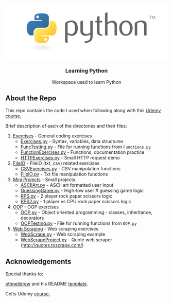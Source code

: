 <!--
*** Thanks for checking out the Best-README-Template. If you have a suggestion
*** that would make this better, please fork the repo and create a pull request
*** or simply open an issue with the tag "enhancement".
*** Thanks again! Now go create something AMAZING! :D
-->


<!-- PROJECT SHIELDS -->
<!--
*** I'm using markdown "reference style" links for readability.
*** Reference links are enclosed in brackets [ ] instead of parentheses ( ).
*** See the bottom of this document for the declaration of the reference variables
*** for contributors-url, forks-url, etc. This is an optional, concise syntax you may use.
*** https://www.markdownguide.org/basic-syntax/#reference-style-links
-->


<!-- PROJECT LOGO -->
<br />
<p align="center">
    <a href="https://www.python.org">
        <img src="README_Resources/Python_Logo.png" alt="Logo">
    </a>

<h3 align="center">Learning Python</h3>

<p align="center">
        Workspace used to learn Python 
</p>


<!-- ABOUT THE PROJECT -->
## About the Repo

This repo contains the code I used when following along with this [Udemy course.](https://www.udemy.com/course/the-modern-python3-bootcamp/)

Brief description of each of the directories and their files:

1. [Exercises](https://github.com/OrSGar/Learning-Python/tree/master/Exercises) - General coding exercises 
   * [Exercises.py](https://github.com/OrSGar/Learning-Python/blob/master/Exercises/Exercises.py) - Syntax, variables, data structures
   * [FuncTesting.py](https://github.com/OrSGar/Learning-Python/blob/master/Exercises/FuncTesting.py) - File for running functions from `Functions.py`
   * [FunctionExercises.py](https://github.com/OrSGar/Learning-Python/blob/master/Exercises/FunctionExercises.py) - Functions, documentation practice
   * [HTTPExercises.py](https://github.com/OrSGar/Learning-Python/blob/master/Exercises/HTTPExercises.py) - Small HTTP request demo 
2. [FileIO](https://github.com/OrSGar/Learning-Python/tree/master/FileIO) - FileIO (txt, csv) related exercises
   * [CSVExercises.py](https://github.com/OrSGar/Learning-Python/blob/master/FileIO/CSVExercises.py) - CSV manipulation functions 
   * [FileIO.py](https://github.com/OrSGar/Learning-Python/blob/master/FileIO/CSVExercises.py) - Txt file manipulation functions 
3. [Mini Projects](https://github.com/OrSGar/Learning-Python/tree/master/Mini%20Projects) - Small projects
   * [ASCIIArt.py](https://github.com/OrSGar/Learning-Python/blob/master/Mini%20Projects/ASCIIArt.py) - ASCII art formatted user input
   * [GuessingGame.py](https://github.com/OrSGar/Learning-Python/blob/master/Mini%20Projects/GuessingGame.py) - High-low user # guessing game logic
   * [RPS.py](https://github.com/OrSGar/Learning-Python/blob/master/Mini%20Projects/RPS.py) - 2 player rock paper scissors logic
   * [RPS2.py](https://github.com/OrSGar/Learning-Python/blob/master/Mini%20Projects/RPS2.py) - 1 player vs CPU rock paper scissors logic 
4. [OOP](https://github.com/OrSGar/Learning-Python/tree/master/OOP) - OOP exercises 
   * [OOP.py](https://github.com/OrSGar/Learning-Python/blob/master/OOP/OOP.py) - Object oriented programming - classes, inheritance, decorators 
   * [OOPTesting.py](https://github.com/OrSGar/Learning-Python/blob/master/OOP/OOPTesting.py) - File for running functions from `OOP.py`
5. [Web Scraping](https://github.com/OrSGar/Learning-Python/tree/master/Web%20Scraping) - Web scraping exercises 
   * [WebScrape.py](https://github.com/OrSGar/Learning-Python/blob/master/Web%20Scraping/WebScrape.py) - Web scraping example
   * [WebScrapeProject.py](https://github.com/OrSGar/Learning-Python/blob/master/Web%20Scraping/WebScrapeProject.py) - Quote web scraper (http://quotes.toscrape.com/)


## Acknowledgements 

Special thanks to:

[othneildrew](https://github.com/othneildrew) and his README [template](https://github.com/othneildrew/Best-README-Template).

Colts Udemy [course.](https://www.udemy.com/course/the-modern-python3-bootcamp/)

<!-- MARKDOWN LINKS & IMAGES -->
<!-- https://www.markdownguide.org/basic-syntax/#reference-style-links -->